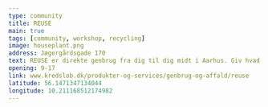 ```yaml
---
type: community
title: REUSE
main: true
tags: [community, workshop, recycling]
image: houseplant.png
address: Jægergårdsgade 170
text: REUSE er direkte genbrug fra dig til dig midt i Aarhus. Giv hvad du har. Tag hvad du kan bruge. REUSE er Aarhus’ innovative genbrugsstation. Hent brugte ting gratis.
opening: 9-17
link: www.kredslob.dk/produkter-og-services/genbrug-og-affald/reuse
latitude: 56.1471347134044
longitude: 10.211168512174982
---
```

